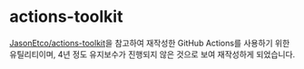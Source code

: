 # actions-toolkit

[JasonEtco/actions-toolkit](https://github.com/JasonEtco/actions-toolkit)을 참고하여 재작성한 GitHub Actions를 사용하기 위한 유틸리티이며, 4년 정도 유지보수가 진행되지 않은 것으로 보여 재작성하게 되었습니다.
